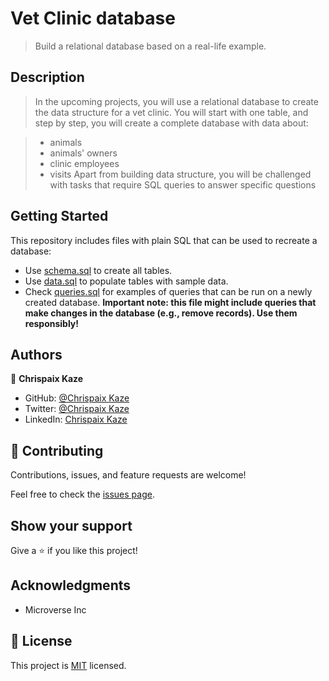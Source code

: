 # Vet Clinic database

> Build a relational database based on a real-life example.

## Description

>In the upcoming projects, you will use a relational database to create the data structure for a vet clinic. You will start with one table, and step by step, you will create a complete database with data about:

> * animals
> * animals' owners
> * clinic employees
> * visits
> Apart from building data structure, you will be challenged with tasks that require SQL queries to answer specific questions

## Getting Started

This repository includes files with plain SQL that can be used to recreate a database:

- Use [schema.sql](./schema.sql) to create all tables.
- Use [data.sql](./data.sql) to populate tables with sample data.
- Check [queries.sql](./queries.sql) for examples of queries that can be run on a newly created database. **Important note: this file might include queries that make changes in the database (e.g., remove records). Use them responsibly!**


## Authors

👤 **Chrispaix Kaze**

- GitHub: [@Chrispaix Kaze](https://github.com/ChrispaixK)
- Twitter: [@Chrispaix Kaze](https://twitter.com/ChrispaixK)
- LinkedIn: [Chrispaix Kaze](https://www.linkedin.com/in/chrispaix-kaze-70445a175/)


## 🤝 Contributing

Contributions, issues, and feature requests are welcome!

Feel free to check the [issues page](https://github.com/ChrispaixK/vet_clinic_db/issues).

## Show your support

Give a ⭐️ if you like this project!

## Acknowledgments

- Microverse Inc

## 📝 License

This project is [MIT](./MIT.md) licensed.
